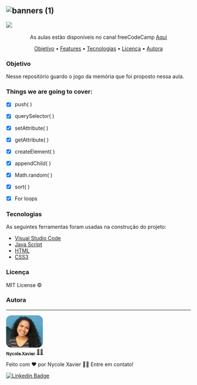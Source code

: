 ![banners (1)](https://user-images.githubusercontent.com/74930052/130859266-44cbdba5-f74f-47b3-b208-676136fcd41d.png)
----
<img src="https://img.shields.io/static/v1?label=Status&message=complete&color=00800&style=for-the-badge&logo=ghost"/>
 
<p align="center">As aulas estão disponíveis no canal freeCodeCamp <a href="https://www.youtube.com/watch?v=lhNdUVh3qCc&t=1183s" > Aqui </a> </p>

<p align="center">
 <a href="#objetivo">Objetivo</a> •
 <a href="#features">Features</a> • 
 <a href="#tecnologias">Tecnologias</a> •
 <a href="#licença">Licença</a> • 
 <a href="#autora">Autora</a>
</p>

### Objetivo
Nesse repositório guardo o jogo da memória que foi proposto nessa aula. 

### Things we are going to cover:

- [X] push( )
- [X] querySelector( )
- [X] setAttribute( )
- [X] getAttribute( )
- [X] createElement( )
- [X] appendChild( )
- [X] Math.random( )
- [X] sort( )
- [X] For loops


### Tecnologias

As seguintes ferramentas foram usadas na construção do projeto:

- [Visual Studio Code](https://code.visualstudio.com/download)
- [Java Script](https://www.javascript.com/)
- [HTML](https://developer.mozilla.org/en-US/docs/Glossary/HTML5)
- [CSS3](https://developer.mozilla.org/en-US/docs/Web/CSS)

### Licença

MIT License ©

### Autora
---

<a href="https://nycole-xavierr.medium.com/">
 <img style="border-radius: 15%;" src="assets/eu01.jpeg" width="100px;" alt=""/>
 <br />
 <sub><b>Nycole Xavier</b></sub></a> <a href="https://nycole-xavierr.medium.com/" title="Medium">👩‍💻</a>


Feito com ❤️ por Nycole Xavier 👋🏽 Entre em contato!

[![Linkedin Badge](https://img.shields.io/badge/-NycoleXavier-blue?style=flat-square&logo=Linkedin&logoColor=white&link=https://https://www.linkedin.com/in/nycole-xavier-641271202/)](https://www.linkedin.com/in/nycole-xavier-641271202/) 
